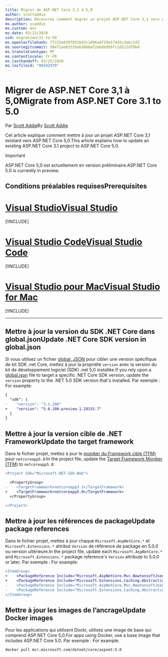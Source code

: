 ```yaml
---
title: Migrer de ASP.NET Core 3,1 à 5,0
author: scottaddie
description: Découvrez comment migrer un projet ASP.NET Core 3,1 vers ASP.NET Core 5,0.
ms.author: scaddie
ms.custom: mvc
ms.date: 03/23/2020
uid: migration/31-to-50
ms.openlocfilehash: 7f225e039f051b43c1896a6f29e174d3c2e6c2d3
ms.sourcegitcommit: 99e71ae03319ab386baf2ebde956fc2d511df8b8
ms.translationtype: MT
ms.contentlocale: fr-FR
ms.lasthandoff: 03/25/2020
ms.locfileid: "80242970"
---
```

# <a name="migrate-from-aspnet-core-31-to-50"></a><span data-ttu-id="6bb1e-103">Migrer de ASP.NET Core 3,1 à 5,0</span><span class="sxs-lookup"><span data-stu-id="6bb1e-103">Migrate from ASP.NET Core 3.1 to 5.0</span></span>

<span data-ttu-id="6bb1e-104">Par [Scott Addie](https://github.com/scottaddie)</span><span class="sxs-lookup"><span data-stu-id="6bb1e-104">By [Scott Addie](https://github.com/scottaddie)</span></span>

<span data-ttu-id="6bb1e-105">Cet article explique comment mettre à jour un projet ASP.NET Core 3,1 existant vers ASP.NET Core 5,0.</span><span class="sxs-lookup"><span data-stu-id="6bb1e-105">This article explains how to update an existing ASP.NET Core 3.1 project to ASP.NET Core 5.0.</span></span>

> [!IMPORTANT]
> <span data-ttu-id="6bb1e-106">ASP.NET Core 5,0 est actuellement en version préliminaire.</span><span class="sxs-lookup"><span data-stu-id="6bb1e-106">ASP.NET Core 5.0 is currently in preview.</span></span>

## <a name="prerequisites"></a><span data-ttu-id="6bb1e-107">Conditions préalables requises</span><span class="sxs-lookup"><span data-stu-id="6bb1e-107">Prerequisites</span></span>

# <a name="visual-studio"></a>[<span data-ttu-id="6bb1e-108">Visual Studio</span><span class="sxs-lookup"><span data-stu-id="6bb1e-108">Visual Studio</span></span>](#tab/visual-studio)

[!INCLUDE[](~/includes/net-core-prereqs-vs-5.0.md)]

# <a name="visual-studio-code"></a>[<span data-ttu-id="6bb1e-109">Visual Studio Code</span><span class="sxs-lookup"><span data-stu-id="6bb1e-109">Visual Studio Code</span></span>](#tab/visual-studio-code)

[!INCLUDE[](~/includes/net-core-prereqs-vsc-5.0.md)]

# <a name="visual-studio-for-mac"></a>[<span data-ttu-id="6bb1e-110">Visual Studio pour Mac</span><span class="sxs-lookup"><span data-stu-id="6bb1e-110">Visual Studio for Mac</span></span>](#tab/visual-studio-mac)

[!INCLUDE[](~/includes/net-core-prereqs-mac-5.0.md)]

---

## <a name="update-net-core-sdk-version-in-globaljson"></a><span data-ttu-id="6bb1e-111">Mettre à jour la version du SDK .NET Core dans global.json</span><span class="sxs-lookup"><span data-stu-id="6bb1e-111">Update .NET Core SDK version in global.json</span></span>

<span data-ttu-id="6bb1e-112">Si vous utilisez un fichier [global. JSON](/dotnet/core/tools/global-json) pour cibler une version spécifique de kit SDK .net Core, mettez à jour la propriété `version` avec la version du kit de développement logiciel (SDK) .net 5,0 installée.</span><span class="sxs-lookup"><span data-stu-id="6bb1e-112">If you rely upon a [global.json](/dotnet/core/tools/global-json) file to target a specific .NET Core SDK version, update the `version` property to the .NET 5.0 SDK version that's installed.</span></span> <span data-ttu-id="6bb1e-113">Par exemple : </span><span class="sxs-lookup"><span data-stu-id="6bb1e-113">For example:</span></span>

```diff
{
  "sdk": {
-    "version": "3.1.200"
+    "version": "5.0.100-preview.1.20155.7"
  }
}
```

## <a name="update-the-target-framework"></a><span data-ttu-id="6bb1e-114">Mettre à jour la version cible de .NET Framework</span><span class="sxs-lookup"><span data-stu-id="6bb1e-114">Update the target framework</span></span>

<span data-ttu-id="6bb1e-115">Dans le fichier projet, mettez à jour le [moniker du Framework cible (TFM)](/dotnet/standard/frameworks) pour `netcoreapp5.0`:</span><span class="sxs-lookup"><span data-stu-id="6bb1e-115">In the project file, update the [Target Framework Moniker (TFM)](/dotnet/standard/frameworks) to `netcoreapp5.0`:</span></span>

```diff
<Project Sdk="Microsoft.NET.Sdk.Web">

  <PropertyGroup>
-    <TargetFramework>netcoreapp3.1</TargetFramework>
+    <TargetFramework>netcoreapp5.0</TargetFramework>
  </PropertyGroup>

</Project>
```

## <a name="update-package-references"></a><span data-ttu-id="6bb1e-116">Mettre à jour les références de package</span><span class="sxs-lookup"><span data-stu-id="6bb1e-116">Update package references</span></span>

<span data-ttu-id="6bb1e-117">Dans le fichier projet, mettez à jour chaque `Microsoft.AspNetCore.*` et `Microsoft.Extensions.*` attribut `Version` de référence de package en 5.0.0 ou version ultérieure.</span><span class="sxs-lookup"><span data-stu-id="6bb1e-117">In the project file, update each `Microsoft.AspNetCore.*` and `Microsoft.Extensions.*` package reference's `Version` attribute to 5.0.0 or later.</span></span> <span data-ttu-id="6bb1e-118">Par exemple : </span><span class="sxs-lookup"><span data-stu-id="6bb1e-118">For example:</span></span>

```diff
<ItemGroup>
+    <PackageReference Include="Microsoft.AspNetCore.Mvc.NewtonsoftJson" Version="3.1.2" />
+    <PackageReference Include="Microsoft.Extensions.Caching.Abstractions" Version="3.1.2" />
-    <PackageReference Include="Microsoft.AspNetCore.Mvc.NewtonsoftJson" Version="5.0.0-preview.1.20124.5" />
-    <PackageReference Include="Microsoft.Extensions.Caching.Abstractions" Version="5.0.0-preview.1.20120.4" />
</ItemGroup>
```

## <a name="update-docker-images"></a><span data-ttu-id="6bb1e-119">Mettre à jour les images de l’ancrage</span><span class="sxs-lookup"><span data-stu-id="6bb1e-119">Update Docker images</span></span>

<span data-ttu-id="6bb1e-120">Pour les applications qui utilisent Dockr, utilisez une image de base qui comprend ASP.NET Core 5,0.</span><span class="sxs-lookup"><span data-stu-id="6bb1e-120">For apps using Docker, use a base image that includes ASP.NET Core 5.0.</span></span> <span data-ttu-id="6bb1e-121">Par exemple : </span><span class="sxs-lookup"><span data-stu-id="6bb1e-121">For example:</span></span>

```bash
docker pull mcr.microsoft.com/dotnet/core/aspnet:5.0
```

<!-- uncomment after the breaking changes have been published -->
<!-- ## Review breaking changes

Review 3.1-to-5.0 breaking changes across .NET Core, ASP.NET Core, and Entity Framework Core at [Breaking changes for migration from version 3.1 to 5.0](/dotnet/core/compatibility/3.1-5.0). -->
